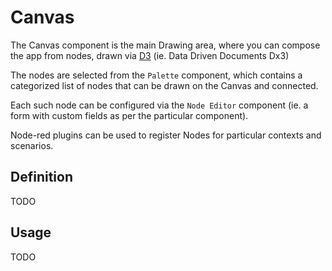 # Canvas

The Canvas component is the main Drawing area, where you can compose the app from nodes, drawn via [D3](https://d3js.org/) (ie. Data Driven Documents Dx3)

The nodes are selected from the `Palette` component, which contains a categorized list of nodes that can be drawn on the Canvas and connected.

Each such node can be configured via the `Node Editor` component (ie. a form with custom fields as per the particular component).

Node-red plugins can be used to register Nodes for particular contexts and scenarios.

## Definition

TODO
## Usage

TODO
